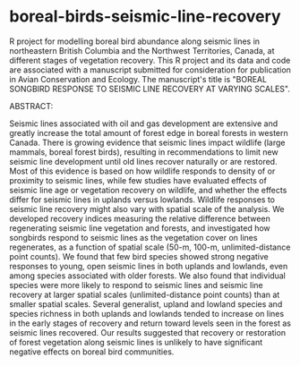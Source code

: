 # boreal-birds-seismic-line-recovery
R project for modelling boreal bird abundance along seismic lines in northeastern British Columbia and the Northwest Territories, Canada, at different stages of vegetation recovery. This R project and its data and code are associated with a manuscript submitted for consideration for publication in Avian Conservation and Ecology. The manuscript's title is "BOREAL SONGBIRD RESPONSE 
TO SEISMIC LINE RECOVERY AT VARYING SCALES".

ABSTRACT:

Seismic lines associated with oil and gas development are extensive and greatly increase the total amount of forest edge in boreal forests in western Canada. There is growing evidence that seismic lines impact wildlife (large mammals, boreal forest birds), resulting in recommendations to limit new seismic line development until old lines recover naturally or are restored. Most of this evidence is based on how wildlife responds to density of or proximity to seismic lines, while few studies have evaluated effects of seismic line age or vegetation recovery on wildlife, and whether the effects differ for seismic lines in uplands versus lowlands. Wildlife responses to seismic line recovery might also vary with spatial scale of the analysis. We developed recovery indices measuring the relative difference between regenerating seismic line vegetation and forests, and investigated how songbirds respond to seismic lines as the vegetation cover on lines regenerates, as a function of spatial scale (50-m, 100-m, unlimited-distance point counts). We found that few bird species showed strong negative responses to young, open seismic lines in both uplands and lowlands, even among species associated with older forests.  We also found that individual species were more likely to respond to seismic lines and seismic line recovery at larger spatial scales (unlimited-distance point counts) than at smaller spatial scales. Several generalist, upland and lowland species and species richness in both uplands and lowlands tended to increase on lines in the early stages of recovery and return toward levels seen in the forest as seismic lines recovered. Our results suggested that recovery or restoration of forest vegetation along seismic lines is unlikely to have significant negative effects on boreal bird communities.
